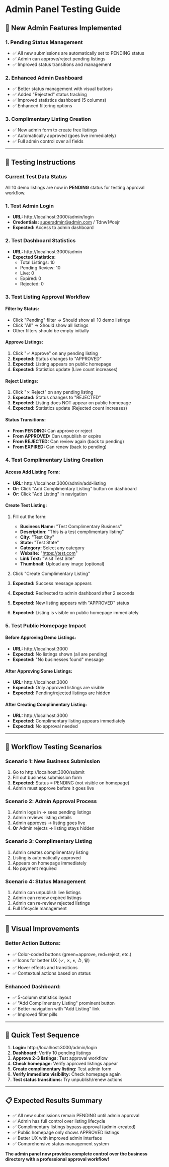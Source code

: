 # Admin Panel Testing Guide

## 🎯 **New Admin Features Implemented**

### 1. **Pending Status Management**
- ✅ All new submissions are automatically set to PENDING status
- ✅ Admin can approve/reject pending listings
- ✅ Improved status transitions and management

### 2. **Enhanced Admin Dashboard**
- ✅ Better status management with visual buttons
- ✅ Added "Rejected" status tracking
- ✅ Improved statistics dashboard (5 columns)
- ✅ Enhanced filtering options

### 3. **Complimentary Listing Creation**
- ✅ New admin form to create free listings
- ✅ Automatically approved (goes live immediately)
- ✅ Full admin control over all fields

---

## 🧪 **Testing Instructions**

### **Current Test Data Status**
All 10 demo listings are now in **PENDING** status for testing approval workflow.

### **1. Test Admin Login**
- **URL:** http://localhost:3000/admin/login
- **Credentials:** superadmin@admin.com / Tdnw1#cejr
- **Expected:** Access to admin dashboard

### **2. Test Dashboard Statistics**
- **URL:** http://localhost:3000/admin
- **Expected Statistics:**
  - Total Listings: 10
  - Pending Review: 10
  - Live: 0
  - Expired: 0
  - Rejected: 0

### **3. Test Listing Approval Workflow**

#### **Filter by Status:**
- Click "Pending" filter → Should show all 10 demo listings
- Click "All" → Should show all listings
- Other filters should be empty initially

#### **Approve Listings:**
1. Click "✓ Approve" on any pending listing
2. **Expected:** Status changes to "APPROVED"
3. **Expected:** Listing appears on public homepage
4. **Expected:** Statistics update (Live count increases)

#### **Reject Listings:**
1. Click "✗ Reject" on any pending listing
2. **Expected:** Status changes to "REJECTED"
3. **Expected:** Listing does NOT appear on public homepage
4. **Expected:** Statistics update (Rejected count increases)

#### **Status Transitions:**
- **From PENDING:** Can approve or reject
- **From APPROVED:** Can unpublish or expire
- **From REJECTED:** Can review again (back to pending)
- **From EXPIRED:** Can renew (back to pending)

### **4. Test Complimentary Listing Creation**

#### **Access Add Listing Form:**
- **URL:** http://localhost:3000/admin/add-listing
- **Or:** Click "Add Complimentary Listing" button on dashboard
- **Or:** Click "Add Listing" in navigation

#### **Create Test Listing:**
1. Fill out the form:
   - **Business Name:** "Test Complimentary Business"
   - **Description:** "This is a test complimentary listing"
   - **City:** "Test City"
   - **State:** "Test State"
   - **Category:** Select any category
   - **Website:** "https://test.com"
   - **Link Text:** "Visit Test Site"
   - **Thumbnail:** Upload any image (optional)

2. Click "Create Complimentary Listing"
3. **Expected:** Success message appears
4. **Expected:** Redirected to admin dashboard after 2 seconds
5. **Expected:** New listing appears with "APPROVED" status
6. **Expected:** Listing is visible on public homepage immediately

### **5. Test Public Homepage Impact**

#### **Before Approving Demo Listings:**
- **URL:** http://localhost:3000
- **Expected:** No listings shown (all are pending)
- **Expected:** "No businesses found" message

#### **After Approving Some Listings:**
- **URL:** http://localhost:3000
- **Expected:** Only approved listings are visible
- **Expected:** Pending/rejected listings are hidden

#### **After Creating Complimentary Listing:**
- **URL:** http://localhost:3000
- **Expected:** Complimentary listing appears immediately
- **Expected:** No approval needed

---

## 🔄 **Workflow Testing Scenarios**

### **Scenario 1: New Business Submission**
1. Go to http://localhost:3000/submit
2. Fill out business submission form
3. **Expected:** Status = PENDING (not visible on homepage)
4. Admin must approve before it goes live

### **Scenario 2: Admin Approval Process**
1. Admin logs in → sees pending listings
2. Admin reviews listing details
3. Admin approves → listing goes live
4. **Or** Admin rejects → listing stays hidden

### **Scenario 3: Complimentary Listing**
1. Admin creates complimentary listing
2. Listing is automatically approved
3. Appears on homepage immediately
4. No payment required

### **Scenario 4: Status Management**
1. Admin can unpublish live listings
2. Admin can renew expired listings
3. Admin can re-review rejected listings
4. Full lifecycle management

---

## 🎨 **Visual Improvements**

### **Better Action Buttons:**
- ✅ Color-coded buttons (green=approve, red=reject, etc.)
- ✅ Icons for better UX (✓, ✗, ⏸, ↺, 🗑)
- ✅ Hover effects and transitions
- ✅ Contextual actions based on status

### **Enhanced Dashboard:**
- ✅ 5-column statistics layout
- ✅ "Add Complimentary Listing" prominent button
- ✅ Better navigation with "Add Listing" link
- ✅ Improved filter pills

---

## 🚀 **Quick Test Sequence**

1. **Login:** http://localhost:3000/admin/login
2. **Dashboard:** Verify 10 pending listings
3. **Approve 2-3 listings:** Test approval workflow
4. **Check homepage:** Verify approved listings appear
5. **Create complimentary listing:** Test admin form
6. **Verify immediate visibility:** Check homepage again
7. **Test status transitions:** Try unpublish/renew actions

---

## 📋 **Expected Results Summary**

- ✅ All new submissions remain PENDING until admin approval
- ✅ Admin has full control over listing lifecycle
- ✅ Complimentary listings bypass approval (admin-created)
- ✅ Public homepage only shows APPROVED listings
- ✅ Better UX with improved admin interface
- ✅ Comprehensive status management system

**The admin panel now provides complete control over the business directory with a professional approval workflow!**